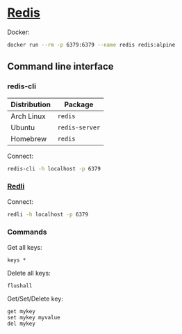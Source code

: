 # [Redis](https://redis.io/)

Docker:

```sh
docker run --rm -p 6379:6379 --name redis redis:alpine
```

## Command line interface

### redis-cli

| Distribution | Package        |
| ------------ | -------------- |
| Arch Linux   | `redis`        |
| Ubuntu       | `redis-server` |
| Homebrew     | `redis`        |

Connect:

```sh
redis-cli -h localhost -p 6379
```

### [Redli](https://github.com/IBM-Cloud/redli)

Connect:

```sh
redli -h localhost -p 6379
```

### Commands

Get all keys:

```redis
keys *
```

Delete all keys:

```redis
flushall
```

Get/Set/Delete key:

```redis
get mykey
set mykey myvalue
del mykey
```
